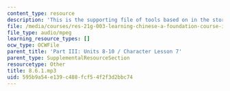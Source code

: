```yaml
---
content_type: resource
description: 'This is the supporting file of tools based on in the store. '
file: /media/courses/res-21g-003-learning-chinese-a-foundation-course-in-mandarin-spring-2011/595b9a54e139c488fcf54f2f3d2bbc74_8.6.1.mp3
file_type: audio/mpeg
learning_resource_types: []
ocw_type: OCWFile
parent_title: 'Part III: Units 8-10 / Character Lesson 7'
parent_type: SupplementalResourceSection
resourcetype: Other
title: 8.6.1.mp3
uid: 595b9a54-e139-c488-fcf5-4f2f3d2bbc74
---
```

